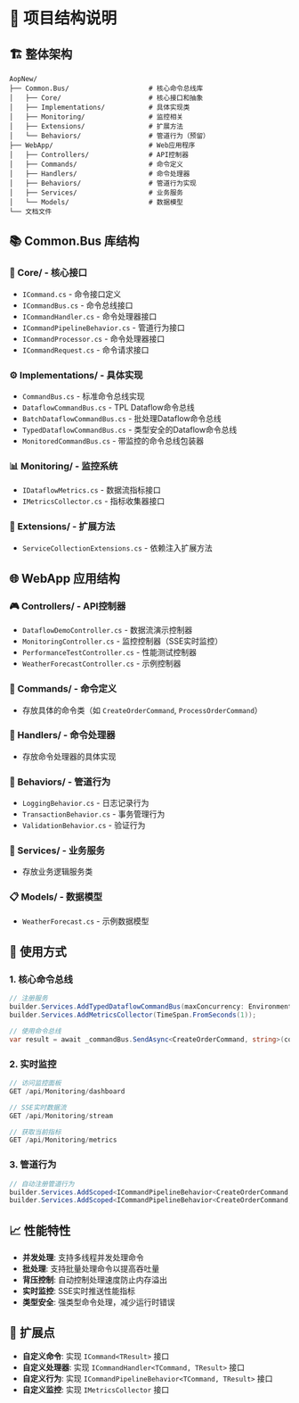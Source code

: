 # 📁 项目结构说明

## 🏗️ 整体架构

```
AopNew/
├── Common.Bus/                    # 核心命令总线库
│   ├── Core/                      # 核心接口和抽象
│   ├── Implementations/           # 具体实现类
│   ├── Monitoring/                # 监控相关
│   ├── Extensions/                # 扩展方法
│   └── Behaviors/                 # 管道行为（预留）
├── WebApp/                        # Web应用程序
│   ├── Controllers/               # API控制器
│   ├── Commands/                  # 命令定义
│   ├── Handlers/                  # 命令处理器
│   ├── Behaviors/                 # 管道行为实现
│   ├── Services/                  # 业务服务
│   └── Models/                    # 数据模型
└── 文档文件
```

## 📚 Common.Bus 库结构

### 🔧 Core/ - 核心接口
- `ICommand.cs` - 命令接口定义
- `ICommandBus.cs` - 命令总线接口
- `ICommandHandler.cs` - 命令处理器接口
- `ICommandPipelineBehavior.cs` - 管道行为接口
- `ICommandProcessor.cs` - 命令处理器接口
- `ICommandRequest.cs` - 命令请求接口

### ⚙️ Implementations/ - 具体实现
- `CommandBus.cs` - 标准命令总线实现
- `DataflowCommandBus.cs` - TPL Dataflow命令总线
- `BatchDataflowCommandBus.cs` - 批处理Dataflow命令总线
- `TypedDataflowCommandBus.cs` - 类型安全的Dataflow命令总线
- `MonitoredCommandBus.cs` - 带监控的命令总线包装器

### 📊 Monitoring/ - 监控系统
- `IDataflowMetrics.cs` - 数据流指标接口
- `IMetricsCollector.cs` - 指标收集器接口

### 🔌 Extensions/ - 扩展方法
- `ServiceCollectionExtensions.cs` - 依赖注入扩展方法

## 🌐 WebApp 应用结构

### 🎮 Controllers/ - API控制器
- `DataflowDemoController.cs` - 数据流演示控制器
- `MonitoringController.cs` - 监控控制器（SSE实时监控）
- `PerformanceTestController.cs` - 性能测试控制器
- `WeatherForecastController.cs` - 示例控制器

### 📝 Commands/ - 命令定义
- 存放具体的命令类（如 `CreateOrderCommand`, `ProcessOrderCommand`）

### 🎯 Handlers/ - 命令处理器
- 存放命令处理器的具体实现

### 🔄 Behaviors/ - 管道行为
- `LoggingBehavior.cs` - 日志记录行为
- `TransactionBehavior.cs` - 事务管理行为
- `ValidationBehavior.cs` - 验证行为

### 🏢 Services/ - 业务服务
- 存放业务逻辑服务类

### 📋 Models/ - 数据模型
- `WeatherForecast.cs` - 示例数据模型

## 🚀 使用方式

### 1. 核心命令总线
```csharp
// 注册服务
builder.Services.AddTypedDataflowCommandBus(maxConcurrency: Environment.ProcessorCount * 2);
builder.Services.AddMetricsCollector(TimeSpan.FromSeconds(1));

// 使用命令总线
var result = await _commandBus.SendAsync<CreateOrderCommand, string>(command);
```

### 2. 实时监控
```csharp
// 访问监控面板
GET /api/Monitoring/dashboard

// SSE实时数据流
GET /api/Monitoring/stream

// 获取当前指标
GET /api/Monitoring/metrics
```

### 3. 管道行为
```csharp
// 自动注册管道行为
builder.Services.AddScoped<ICommandPipelineBehavior<CreateOrderCommand, string>, LoggingBehavior<CreateOrderCommand, string>>();
builder.Services.AddScoped<ICommandPipelineBehavior<CreateOrderCommand, string>, ValidationBehavior<CreateOrderCommand, string>>();
```

## 📈 性能特性

- **并发处理**: 支持多线程并发处理命令
- **批处理**: 支持批量处理命令以提高吞吐量
- **背压控制**: 自动控制处理速度防止内存溢出
- **实时监控**: SSE实时推送性能指标
- **类型安全**: 强类型命令处理，减少运行时错误

## 🔧 扩展点

- **自定义命令**: 实现 `ICommand<TResult>` 接口
- **自定义处理器**: 实现 `ICommandHandler<TCommand, TResult>` 接口
- **自定义行为**: 实现 `ICommandPipelineBehavior<TCommand, TResult>` 接口
- **自定义监控**: 实现 `IMetricsCollector` 接口
